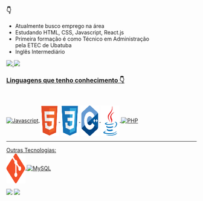 ### 👇

- Atualmente busco emprego na área
- Estudando HTML, CSS, Javascript, React.js
- Primeira formação é como Técnico em Administração <br>
  pela ETEC de Ubatuba
- Inglês Intermediário
<!-- traduzir para o inglês -->

<div>
  <a href="https://github.com/gureispt">
  <img height="160em" src="https://github-readme-stats.vercel.app/api?username=gureispt&show_icons=true&theme=midnight-purple&include_all_commits=true&count_private=true"/>
  <img height="160em" src="https://github-readme-stats.vercel.app/api/top-langs/?username=gureispt&layout=compact&langs_count=16&theme=midnight-purple"/>
</div>


### Linguagens que tenho conhecimento 👇  
<div style="display: inline_block"><br>

<br>
<img align="center" alt="Javascript" height="80" width="50" src="https://cdn.jsdelivr.net/gh/devicons/devicon/icons/javascript/javascript-original.svg">
<img align="center" alt="HTML" height="80" width="50" src="https://raw.githubusercontent.com/devicons/devicon/master/icons/html5/html5-original.svg">
<img align="center" alt="CSS" height="80" width="50" src="https://raw.githubusercontent.com/devicons/devicon/master/icons/css3/css3-original.svg">
<img align="center" alt="C++" height="80" width="50" src="https://raw.githubusercontent.com/devicons/devicon/master/icons/cplusplus/cplusplus-original.svg"> 
<img align="center" alt="Java" height="80" width="50" src="https://raw.githubusercontent.com/devicons/devicon/master/icons/java/java-original.svg">
<img align="center" alt="PHP" height="80" width="50" src="https://cdn.jsdelivr.net/gh/devicons/devicon@latest/icons/php/php-original.svg">
<br>

<hr>

Outras Tecnologias: 
<br>
<img align="center" alt="Git" height="80" width="50" src="https://raw.githubusercontent.com/devicons/devicon/master/icons/git/git-original.svg">
<img align="center" alt="MySQL" height="80" width="50" src="https://cdn.jsdelivr.net/gh/devicons/devicon@latest/icons/mysql/mysql-original.svg">
</div>

<div>
  <a href="https://instagram.com/gustavoreispt" target="_blank"><img src="https://img.shields.io/badge/-Instagram-%23E4405F?style=for-the-badge&logo=instagram&logoColor=black" target="_blank"></a>
  <a href="https://www.linkedin.com/in/gustavo-reis-91742a226" target="_blank"><img src="https://img.shields.io/badge/-LinkedIn-%230077B5?style=for-the-badge&logo=linkedin&logoColor=white" target="_blank"></a>
</div>
